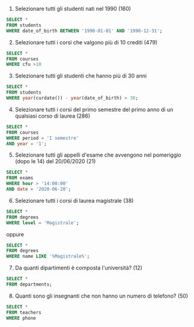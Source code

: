 1. Selezionare tutti gli studenti nati nel 1990 (160)

```sql
SELECT *
FROM students
WHERE date_of_birth BETWEEN '1990-01-01' AND '1990-12-31';
```

2. Selezionare tutti i corsi che valgono più di 10 crediti (479)

```sql
SELECT *
FROM courses
WHERE cfu >10
```

3. Selezionare tutti gli studenti che hanno più di 30 anni

```sql
SELECT *
FROM students
WHERE year(curdate()) - year(date_of_birth) > 30;
```

4. Selezionare tutti i corsi del primo semestre del primo anno di un qualsiasi corso di laurea (286)

```sql
SELECT *
FROM courses
WHERE period = 'I semestre'
AND year = '1';
```

5. Selezionare tutti gli appelli d'esame che avvengono nel pomeriggio (dopo le 14) del 20/06/2020 (21)

```sql
SELECT *
FROM exams
WHERE hour > '14:00:00'
AND date = '2020-06-20';
```

6. Selezionare tutti i corsi di laurea magistrale (38)

```sql
SELECT *
FROM degrees
WHERE level = 'Magistrale';
```
oppure

```sql
SELECT *
FROM degrees
WHERE name LIKE '%Magistrale%';
```

7. Da quanti dipartimenti è composta l'università? (12)

```sql
SELECT *
FROM departments;
```

8. Quanti sono gli insegnanti che non hanno un numero di telefono? (50)

```sql
SELECT *
FROM teachers
WHERE phone
```